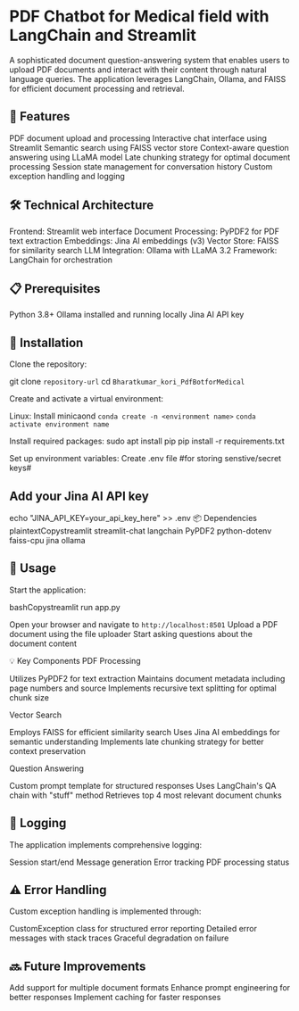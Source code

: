 # PDF Chatbot for Medical field with LangChain and Streamlit

A sophisticated document question-answering system that enables users to upload PDF documents and interact with their content through natural language queries. The application leverages LangChain, Ollama, and FAISS for efficient document processing and retrieval.

## 🚀 Features

PDF document upload and processing
Interactive chat interface using Streamlit
Semantic search using FAISS vector store
Context-aware question answering using LLaMA model
Late chunking strategy for optimal document processing
Session state management for conversation history
Custom exception handling and logging

## 🛠️ Technical Architecture

Frontend: Streamlit web interface
Document Processing: PyPDF2 for PDF text extraction
Embeddings: Jina AI embeddings (v3)
Vector Store: FAISS for similarity search
LLM Integration: Ollama with LLaMA 3.2
Framework: LangChain for orchestration

## 📋 Prerequisites

Python 3.8+
Ollama installed and running locally
Jina AI API key

## 🔧 Installation

Clone the repository:

git clone `repository-url`
cd `Bharatkumar_kori_PdfBotforMedical`

Create and activate a virtual environment:

Linux:
Install minicaond
`conda create -n <environment name>`
`conda activate environment name`

Install required packages:
sudo apt install pip
pip install -r requirements.txt

Set up environment variables:
Create .env file #for storing senstive/secret keys#

## Add your Jina AI API key

echo "JINA_API_KEY=your_api_key_here" >> .env
📦 Dependencies
plaintextCopystreamlit
streamlit-chat
langchain
PyPDF2
python-dotenv
faiss-cpu
jina
ollama

## 🚀 Usage

Start the application:

bashCopystreamlit run app.py

Open your browser and navigate to `http://localhost:8501`
Upload a PDF document using the file uploader
Start asking questions about the document content

💡 Key Components
PDF Processing

Utilizes PyPDF2 for text extraction
Maintains document metadata including page numbers and source
Implements recursive text splitting for optimal chunk size

Vector Search

Employs FAISS for efficient similarity search
Uses Jina AI embeddings for semantic understanding
Implements late chunking strategy for better context preservation

Question Answering

Custom prompt template for structured responses
Uses LangChain's QA chain with "stuff" method
Retrieves top 4 most relevant document chunks

## 📝 Logging

The application implements comprehensive logging:

Session start/end
Message generation
Error tracking
PDF processing status

## ⚠️ Error Handling

Custom exception handling is implemented through:

CustomException class for structured error reporting
Detailed error messages with stack traces
Graceful degradation on failure

## 🔜 Future Improvements

 Add support for multiple document formats
 Enhance prompt engineering for better responses
 Implement caching for faster responses
